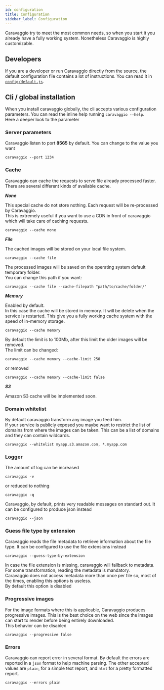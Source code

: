 ```yaml
---
id: configuration
title: Configuration
sidebar_label: Configuration
---
```


Caravaggio try to meet the most common needs, so when you start it you already have a fully working system. Nonetheless Caravaggio is highly customizable.

## Developers

If you are a developer or run Caravaggio directly from the source, the default configuration file contains a lot of instructions. You can read it in <a href="https://gitlab.com/ramiel/caravaggio/blob/master/config/default.js" target="_blank">`config/default.js`</a>.

## Cli / global installation

When you install caravaggio globally, the cli accepts various configuration parameters. You can read the inline help running `caravaggio --help`.    
Here a deeper look to the parameter

### Server parameters

Caravaggio listen to port **8565** by default. You can change to the value you want

`caravaggio --port 1234`

### Cache

Caravaggio can cache the requests to serve file already processed faster. There are several different kinds of available cache.

**_None_**

This special cache do not store nothing. Each request will be re-processed by Caravaggio.    
This is extremely useful if you want to use a CDN in front of caravaggio which will take care of caching requests.

`caravaggio --cache none`

**_File_**

The cached images will be stored on your local file system.

`caravaggio --cache file`

The processed images will be saved on the operating system default temporary folder.    
You can change this path if you want:

`caravaggio --cache file --cache-filepath "path/to/cache/folder/"`

**_Memory_**

Enabled by default.    
In this case the cache will be stored in memory. It will be delete when the service is restarted.
This give you a fully working cache system with the speed of in-memory storage.

`caravaggio --cache memory`

By default the limit is to 100Mb, after this limit the older images will be removed.     
The limit can be changed:    

`caravaggio --cache memory --cache-limit 250`

or removed

`caravaggio --cache memory --cache-limit false`

**_S3_**

Amazon S3 cache will be implemented soon.

### Domain whitelist

By default caravaggio transform any image you feed him.     
If your service is publicly exposed you maybe want to restrict the list of domains from where the images can be taken.
This can be a list of domains and they can contain wildcards.

`caravaggio --whitelist myapp.s3.amazon.com, *.myapp.com`

### Logger

The amount of log can be increased

`caravaggio -v`

or reduced to nothing

`caravaggio -q`

Caravaggio, by default, prints very readable messages on standard out. It can be configured to produce json instead

`caravaggio --json`

### Guess file type by extension

Caravaggio reads the file metadata to retrieve information about the file type. It can be configured to use the file extensions instead

`caravaggio --guess-type-by-extension`

In case the file extension is missing, caravaggio will fallback to metadata. For some transformation, reading the metadata is mandatory.    
Caravaggio does not access metadata more than once per file so, most of the times, enabling this options is useless.    
By default this option is disabled

### Progressive images

For the image formats where this is applicable, Caravaggio produces progressive images. This is the best choice on the web since the images
can start to render before being entirely downloaded.    
This behavior can be disabled

`caravaggio --progressive false`

### Errors

Caravaggio can report error in several format. By default the errors are reported in a `json` format to help machine parsing. The other accepted values
are `plain`, for a simple text report, and `html` for a pretty formatted report.

`caravaggio --errors plain`